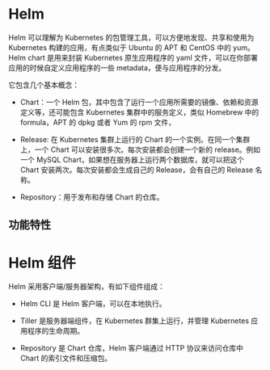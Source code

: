 # Helm

Helm 可以理解为 Kubernetes 的包管理工具，可以方便地发现、共享和使用为 Kubernetes 构建的应用，有点类似于 Ubuntu 的 APT 和 CentOS 中的 yum。Helm chart 是用来封装 Kubernetes 原生应用程序的 yaml 文件，可以在你部署应用的时候自定义应用程序的一些 metadata，便与应用程序的分发。

它包含几个基本概念：

- Chart：一个 Helm 包，其中包含了运行一个应用所需要的镜像、依赖和资源定义等，还可能包含 Kubernetes 集群中的服务定义，类似 Homebrew 中的 formula，APT 的 dpkg 或者 Yum 的 rpm 文件，

- Release: 在 Kubernetes 集群上运行的 Chart 的一个实例。在同一个集群上，一个 Chart 可以安装很多次。每次安装都会创建一个新的 release。例如一个 MySQL Chart，如果想在服务器上运行两个数据库，就可以把这个 Chart 安装两次。每次安装都会生成自己的 Release，会有自己的 Release 名称。

- Repository：用于发布和存储 Chart 的仓库。

## 功能特性

# Helm 组件

Helm 采用客户端/服务器架构，有如下组件组成：

- Helm CLI 是 Helm 客户端，可以在本地执行。

- Tiller 是服务器端组件，在 Kubernetes 群集上运行，并管理 Kubernetes 应用程序的生命周期。

- Repository 是 Chart 仓库，Helm 客户端通过 HTTP 协议来访问仓库中 Chart 的索引文件和压缩包。
